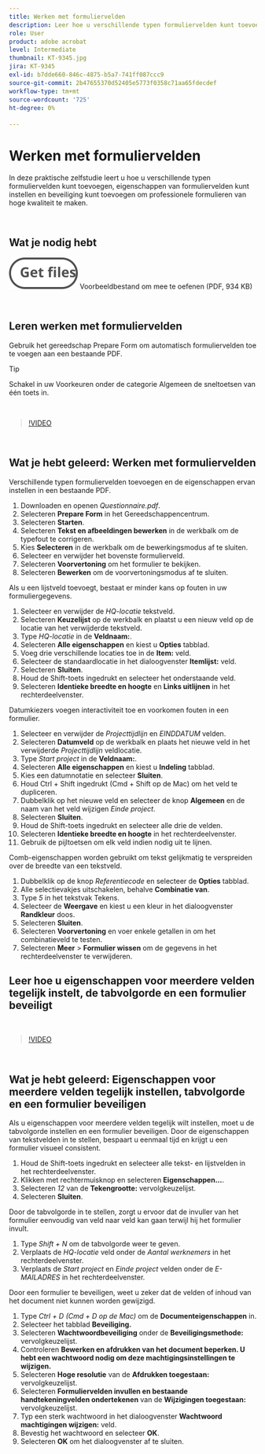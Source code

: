 ```yaml
---
title: Werken met formuliervelden
description: Leer hoe u verschillende typen formuliervelden kunt toevoegen, eigenschappen van formuliervelden kunt instellen en beveiliging kunt toevoegen om professionele formulieren van hoge kwaliteit te maken
role: User
product: adobe acrobat
level: Intermediate
thumbnail: KT-9345.jpg
jira: KT-9345
exl-id: b7dde660-846c-4875-b5a7-741ff087ccc9
source-git-commit: 2b47655370d52405e5773f0358c71aa65fdecdef
workflow-type: tm+mt
source-wordcount: '725'
ht-degree: 0%

---
```


# Werken met formuliervelden

In deze praktische zelfstudie leert u hoe u verschillende typen formuliervelden kunt toevoegen, eigenschappen van formuliervelden kunt instellen en beveiliging kunt toevoegen om professionele formulieren van hoge kwaliteit te maken.

<br>

## Wat je nodig hebt

[![Bestand ophalen](../assets/Getfiles.svg)](../assets/Questionnaire.pdf)
Voorbeeldbestand om mee te oefenen (PDF, 934 KB)

<br>

## Leren werken met formuliervelden

Gebruik het gereedschap Prepare Form om automatisch formuliervelden toe te voegen aan een bestaande PDF.

>[!TIP]
>
>Schakel in uw Voorkeuren onder de categorie Algemeen de sneltoetsen van één toets in.

<br>

>[!VIDEO](https://video.tv.adobe.com/v/340084?quality=12&learn=on&hidetitle=true)

<br>

## Wat je hebt geleerd: Werken met formuliervelden

Verschillende typen formuliervelden toevoegen en de eigenschappen ervan instellen in een bestaande PDF.

1. Downloaden en openen *Questionnaire.pdf*.
1. Selecteren **Prepare Form** in het Gereedschappencentrum.
1. Selecteren **Starten**.
1. Selecteren **Tekst en afbeeldingen bewerken** in de werkbalk om de typefout te corrigeren.
1. Kies **Selecteren** in de werkbalk om de bewerkingsmodus af te sluiten.
1. Selecteer en verwijder het bovenste formulierveld.
1. Selecteren **Voorvertoning** om het formulier te bekijken.
1. Selecteren **Bewerken** om de voorvertoningsmodus af te sluiten.

Als u een lijstveld toevoegt, bestaat er minder kans op fouten in uw formuliergegevens.

1. Selecteer en verwijder de *HQ-locatie* tekstveld.
1. Selecteren **Keuzelijst** op de werkbalk en plaatst u een nieuw veld op de locatie van het verwijderde tekstveld.
1. Type *HQ-locatie* in de **Veldnaam:**.
1. Selecteren **Alle eigenschappen** en kiest u **Opties** tabblad.
1. Voeg drie verschillende locaties toe in de **Item:** veld.
1. Selecteer de standaardlocatie in het dialoogvenster **Itemlijst:** veld.
1. Selecteren **Sluiten**.
1. Houd de Shift-toets ingedrukt en selecteer het onderstaande veld.
1. Selecteren **Identieke breedte en hoogte** en **Links uitlijnen** in het rechterdeelvenster.

Datumkiezers voegen interactiviteit toe en voorkomen fouten in een formulier.

1. Selecteer en verwijder de *Projecttijdlijn* en *EINDDATUM* velden.
1. Selecteren **Datumveld** op de werkbalk en plaats het nieuwe veld in het verwijderde *Projecttijdlijn* veldlocatie.
1. Type *Start project* in de **Veldnaam:**.
1. Selecteren **Alle eigenschappen** en kiest u **Indeling** tabblad.
1. Kies een datumnotatie en selecteer **Sluiten**.
1. Houd Ctrl + Shift ingedrukt (Cmd + Shift op de Mac) om het veld te dupliceren.
1. Dubbelklik op het nieuwe veld en selecteer de knop **Algemeen** en de naam van het veld wijzigen *Einde project*.
1. Selecteren **Sluiten**.
1. Houd de Shift-toets ingedrukt en selecteer alle drie de velden.
1. Selecteren **Identieke breedte en hoogte** in het rechterdeelvenster.
1. Gebruik de pijltoetsen om elk veld indien nodig uit te lijnen.

Comb-eigenschappen worden gebruikt om tekst gelijkmatig te verspreiden over de breedte van een tekstveld.

1. Dubbelklik op de knop *Referentiecode* en selecteer de **Opties** tabblad.
1. Alle selectievakjes uitschakelen, behalve **Combinatie van**.
1. Type *5* in het tekstvak Tekens.
1. Selecteer de **Weergave** en kiest u een kleur in het dialoogvenster **Randkleur** doos.
1. Selecteren **Sluiten**.
1. Selecteren **Voorvertoning** en voer enkele getallen in om het combinatieveld te testen.
1. Selecteren **Meer** > **Formulier wissen** om de gegevens in het rechterdeelvenster te verwijderen.

## Leer hoe u eigenschappen voor meerdere velden tegelijk instelt, de tabvolgorde en een formulier beveiligt

<br>

>[!VIDEO](https://video.tv.adobe.com/v/340096?hidetitle=true)

<br>

## Wat je hebt geleerd: Eigenschappen voor meerdere velden tegelijk instellen, tabvolgorde en een formulier beveiligen

Als u eigenschappen voor meerdere velden tegelijk wilt instellen, moet u de tabvolgorde instellen en een formulier beveiligen. Door de eigenschappen van tekstvelden in te stellen, bespaart u eenmaal tijd en krijgt u een formulier visueel consistent.

1. Houd de Shift-toets ingedrukt en selecteer alle tekst- en lijstvelden in het rechterdeelvenster.
1. Klikken met rechtermuisknop en selecteren **Eigenschappen...**.
1. Selecteren *12* van de **Tekengrootte:** vervolgkeuzelijst.
1. Selecteren **Sluiten**.

Door de tabvolgorde in te stellen, zorgt u ervoor dat de invuller van het formulier eenvoudig van veld naar veld kan gaan terwijl hij het formulier invult.

1. Type *Shift + N* om de tabvolgorde weer te geven.
1. Verplaats de *HQ-locatie* veld onder de *Aantal werknemers* in het rechterdeelvenster.
1. Verplaats de *Start project* en *Einde project* velden onder de *E-MAILADRES* in het rechterdeelvenster.

Door een formulier te beveiligen, weet u zeker dat de velden of inhoud van het document niet kunnen worden gewijzigd.

1. Type *Ctrl + D (Cmd + D op de Mac)* om de **Documenteigenschappen** in.
1. Selecteer het tabblad **Beveiliging.**
1. Selecteren **Wachtwoordbeveiliging** onder de **Beveiligingsmethode:** vervolgkeuzelijst.
1. Controleren **Bewerken en afdrukken van het document beperken. U hebt een wachtwoord nodig om deze machtigingsinstellingen te wijzigen.**
1. Selecteren **Hoge resolutie** van de **Afdrukken toegestaan:** vervolgkeuzelijst.
1. Selecteren **Formuliervelden invullen en bestaande handtekeningvelden ondertekenen** van de **Wijzigingen toegestaan:** vervolgkeuzelijst.
1. Typ een sterk wachtwoord in het dialoogvenster **Wachtwoord machtigingen wijzigen:** veld.
1. Bevestig het wachtwoord en selecteer **OK**.
1. Selecteren **OK** om het dialoogvenster af te sluiten.
